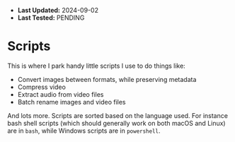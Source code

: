 - **Last Updated:** 2024-09-02
- **Last Tested:** PENDING

# Scripts

This is where I park handy little scripts I use to do things like:

- Convert images between formats, while preserving metadata
- Compress video
- Extract audio from video files
- Batch rename images and video files

And lots more. Scripts are sorted based on the language used. For instance bash shell scripts (which should generally work on both macOS and Linux) are in `bash`, while Windows scripts are in `powershell`.

